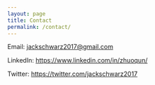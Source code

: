 ```yaml
---
layout: page
title: Contact
permalink: /contact/
---
```


<p><span>Email:</span> <a href="mailto:jackschwarz2017@gmail.com">jackschwarz2017@gmail.com</a></p>
<p><span>LinkedIn:</span> <a href="https://www.linkedin.com/in/zhuoqun/">https://www.linkedin.com/in/zhuoqun/</a></p>
<p><span>Twitter:</span> <a href="https://twitter.com/jackschwarz2017">https://twitter.com/jackschwarz2017</a></p>
